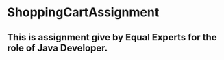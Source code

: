 # ShoppingCartAssignment
## This is assignment give by Equal Experts for the role of Java Developer.
